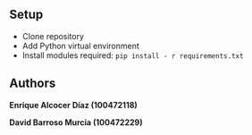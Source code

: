 ## Setup
- Clone repository
- Add Python virtual environment
- Install modules required:
`pip install - r requirements.txt`

## Authors
**Enrique Alcocer Díaz (100472118)**

**David Barroso Murcia (100472229)**
